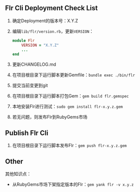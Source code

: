## Flr Cli Deployment Check List

1. 确定Deployment的版本号：X.Y.Z
1. 编辑`lib/flr/version.rb`，更新`VERSION`：

	```ruby
	module Flr
  		VERSION = "X.Y.Z"
  		...
	end
	```
1.  更新CHANGELOG.md
1. 在项目根目录下运行脚本更新Gemfile：`bundle exec ./bin/flr`
1. 提交当前变更到git
1. 在项目根目录下运行脚本打包Gem：`gem build flr.gemspec`
1. 本地安装Flr进行测试：`sudo gem install flr-x.y.z.gem`
1. 若无问题，则发布Flr到RubyGems市场

## Publish Flr Cli

1. 在项目根目录下运行脚本发布Flr：`gem push flr-x.y.z.gem`

## Other

其他知识点：
 
- 从RubyGems市场下架指定版本的Flr：`gem yank flr -v x.y.z`
